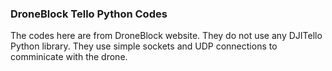 ### DroneBlock Tello Python Codes

The codes here are from DroneBlock website. They do not use any DJITello Python library. They use simple sockets and UDP connections to comminicate with the drone.
